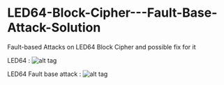 # LED64-Block-Cipher---Fault-Base-Attack-Solution
Fault-based Attacks on LED64 Block Cipher and possible fix for it

LED64 : 
![alt tag](https://sites.google.com/site/ledblockcipher/design/LED64.png?attredirects=0)

LED64 Fault base attack :
![alt tag](https://cloud.githubusercontent.com/assets/27343399/24996308/07312c70-203b-11e7-93b4-c4e2155efe07.png)
